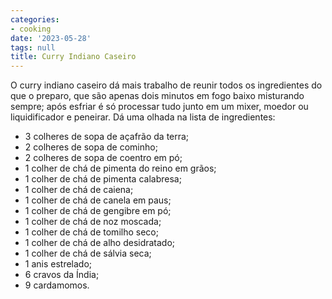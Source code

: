 ```yaml
---
categories:
- cooking
date: '2023-05-28'
tags: null
title: Curry Indiano Caseiro
---
```


O curry indiano caseiro dá mais trabalho de reunir todos os ingredientes do que o preparo, que são apenas dois minutos em fogo baixo misturando sempre; após esfriar é só processar tudo junto em um mixer, moedor ou liquidificador e peneirar. Dá uma olhada na lista de ingredientes:

 - 3 colheres de sopa de açafrão da terra;
 - 2 colheres de sopa de cominho;
 - 2 colheres de sopa de coentro em pó;
 - 1 colher de chá de pimenta do reino em grãos;
 - 1 colher de chá de pimenta calabresa;
 - 1 colher de chá de caiena;
 - 1 colher de chá de canela em paus;
 - 1 colher de chá de gengibre em pó;
 - 1 colher de chá de noz moscada;
 - 1 colher de chá de tomilho seco;
 - 1 colher de chá de alho desidratado;
 - 1 colher de chá de sálvia seca;
 - 1 anis estrelado;
 - 6 cravos da Índia;
 - 9 cardamomos.


